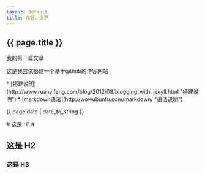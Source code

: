 ```yaml
---
layout: default
title: 你好，世界
---
```

<h2>{{ page.title }}</h2>
<p>我的第一篇文章</p>
<p>这是我尝试搭建一个基于github的博客网站</p>
* [搭建说明](http://www.ruanyifeng.com/blog/2012/08/blogging_with_jekyll.html "搭建说明")
* [markdown语法](http://wowubuntu.com/markdown/ "语法说明")
<p>{{ page.date | date_to_string }}</p>
# 这是 H1 #

## 这是 H2 ##

### 这是 H3 ######
